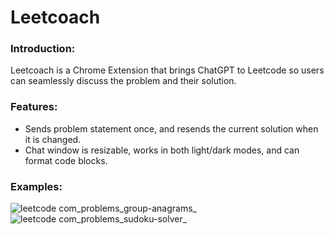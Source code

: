 # Leetcoach

### Introduction:
Leetcoach is a Chrome Extension that brings ChatGPT to Leetcode so users can seamlessly discuss the problem and their solution.

### Features:
- Sends problem statement once, and resends the current solution when it is changed.
- Chat window is resizable, works in both light/dark modes, and can format code blocks.

### Examples:
![leetcode com_problems_group-anagrams_](https://user-images.githubusercontent.com/71854758/223333526-f50e3f86-5413-4371-b798-5b5cd388c9b0.png)
![leetcode com_problems_sudoku-solver_](https://user-images.githubusercontent.com/71854758/223335832-33f0fbf2-1841-445d-8c38-c2a9709adce1.png)
